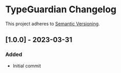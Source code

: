 # TypeGuardian Changelog

This project adheres to [Semantic Versioning](https://semver.org/spec/v2.0.0.html).

## [1.0.0] - 2023-03-31

### Added

* Initial commit
